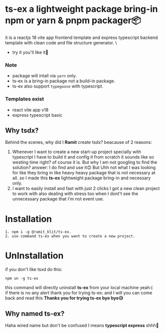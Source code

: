 # ts-ex a lightweight package bring-in npm or yarn & pnpm packager📦

it is a reactjs 18 vite app frontend template and express typescript backend template with clean code and file structure generator.
\

-   try it you'll like it🤪

### Note

-   package will intall via `yarn` only.
-   ts-ex is a bring-in package not a build-in package.
-   ts-ex also support `typegoose` with typescript.

### Templates exist

-   react vite app v18
-   express typescript basic

## Why tsdx?

Behind the scenes, why did I **Ramit** create tsdx? beacause of 2 reasons:

1. Whenever I want to create a new start-up project specially with typescript I have to build it and config it from scratch it sounds like so westing time right? of course it is. But why I am not googling to find the solution? answer: I do find and use it😊 But Uhh not what I was looking for like they bring in like heavy heavy package that is not necessary at all. so I made this **ts-ex** lightweight package bring-in and necessary only.
2. I want to easily install and fast with just 2 clicks I got a new clean project to work with also dealing with stress too when I dont't see the unnecessary package that I'm not event use.

# Installation

```
1. npm i -g @ramit_klit/ts-ex.
2. use command ts-ex when you want to create a new project.
```

# UnInstallation

if you don't like tsxd do this:

```
npm un -g ts-ex
```

this command will directly uninstall **ts-ex** from your local machine yeah:(
\
if there is no any alert thank you for trying ts-ex: and I will you can come back and read this **Thanks you for trying ts-ex bye bye😥**

## Why named ts-ex?

Haha wired name but don't be confused I means **typescript express** shhh🤭
